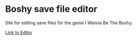 # Boshy save file editor
Site for editing save files for the game I Wanna Be The Boshy.

[Link to Editor](https://vadya-coder.github.io/boshy)
